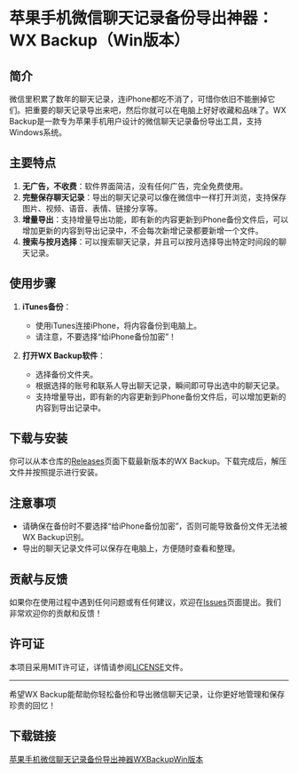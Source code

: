 # 苹果手机微信聊天记录备份导出神器：WX Backup（Win版本）

## 简介

微信里积累了数年的聊天记录，连iPhone都吃不消了，可惜你依旧不能删掉它们。把重要的聊天记录导出来吧，然后你就可以在电脑上好好收藏和品味了。WX Backup是一款专为苹果手机用户设计的微信聊天记录备份导出工具，支持Windows系统。

## 主要特点

1. **无广告，不收费**：软件界面简洁，没有任何广告，完全免费使用。
2. **完整保存聊天记录**：导出的聊天记录可以像在微信中一样打开浏览，支持保存图片、视频、语音、表情、链接分享等。
3. **增量导出**：支持增量导出功能，即有新的内容更新到iPhone备份文件后，可以增加更新的内容到导出记录中，不会每次新增记录都要新增一个文件。
4. **搜索与按月选择**：可以搜索聊天记录，并且可以按月选择导出特定时间段的聊天记录。

## 使用步骤

1. **iTunes备份**：
   - 使用iTunes连接iPhone，将内容备份到电脑上。
   - 请注意，不要选择“给iPhone备份加密”！

2. **打开WX Backup软件**：
   - 选择备份文件夹。
   - 根据选择的账号和联系人导出聊天记录，瞬间即可导出选中的聊天记录。
   - 支持增量导出，即有新的内容更新到iPhone备份文件后，可以增加更新的内容到导出记录中。

## 下载与安装

你可以从本仓库的[Releases](https://github.com/yourusername/yourrepository/releases)页面下载最新版本的WX Backup。下载完成后，解压文件并按照提示进行安装。

## 注意事项

- 请确保在备份时不要选择“给iPhone备份加密”，否则可能导致备份文件无法被WX Backup识别。
- 导出的聊天记录文件可以保存在电脑上，方便随时查看和整理。

## 贡献与反馈

如果你在使用过程中遇到任何问题或有任何建议，欢迎在[Issues](https://github.com/yourusername/yourrepository/issues)页面提出。我们非常欢迎你的贡献和反馈！

## 许可证

本项目采用MIT许可证，详情请参阅[LICENSE](LICENSE)文件。

---

希望WX Backup能帮助你轻松备份和导出微信聊天记录，让你更好地管理和保存珍贵的回忆！

## 下载链接

[苹果手机微信聊天记录备份导出神器WXBackupWin版本](https://pan.quark.cn/s/5f46985f57c8)